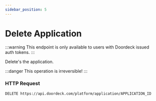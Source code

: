 ```yaml
---
sidebar_position: 5
---
```


# Delete Application

:::warning
This endpoint is only available to users with Doordeck issued auth tokens.
:::

Delete's the application.

:::danger
This operation is irreversible!
:::

### HTTP Request

`DELETE https://api.doordeck.com/platform/application/APPLICATION_ID`
